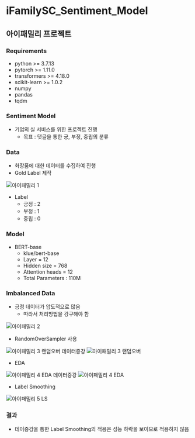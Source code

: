 # iFamilySC_Sentiment_Model
## 아이패밀리 프로젝트

### Requirements
* python >= 3.7.13
* pytorch >= 1.11.0
* transformers >= 4.18.0
* scikit-learn >= 1.0.2
* numpy
* pandas
* tqdm

### Sentiment Model
* 기업의 실 서비스를 위한 프로젝트 진행
  * 목표 : 댓글을 통한 긍, 부정, 중립의 분류

### Data
* 화장품에 대한 데이터를 수집하여 진행
 * Gold Label 제작

![아이패밀리 1](https://user-images.githubusercontent.com/100681144/231500251-443dfd2a-184a-4802-b58b-aeab7fc9623e.PNG)


* Label
  * 긍정 : 2
  * 부정 : 1
  * 중립 : 0

### Model
* BERT-base
  * klue/bert-base
  * Layer = 12
  * Hidden size = 768
  * Attention heads = 12
  * Total Parameters : 110M
  
### Imbalanced Data
* 긍정 데이터가 압도적으로 많음
  * 따라서 처리방법을 강구해야 함

![아이패밀리 2](https://user-images.githubusercontent.com/100681144/231502582-ce083a88-7623-4c32-a342-4df867238681.PNG)

* RandomOverSampler 사용

![아이패밀리 3 랜덤오버 데이터증강](https://user-images.githubusercontent.com/100681144/231504237-97383a72-e677-49d5-837a-e8b8c73672c3.PNG)
![아이패밀리 3 랜덤오버](https://user-images.githubusercontent.com/100681144/231504259-781463be-c2bf-4e34-8746-e3fdebdf7194.PNG)

* EDA

![아이패밀리 4 EDA 데이터증강](https://user-images.githubusercontent.com/100681144/231504413-06db2867-f1ee-4d36-9286-5942f621977d.PNG)
![아이패밀리 4 EDA](https://user-images.githubusercontent.com/100681144/231504427-452ad9b6-50b4-4453-bb05-44b9d641102a.PNG)

* Label Smoothing

![아이패밀리 5 LS](https://user-images.githubusercontent.com/100681144/231504497-11e4c409-e74f-49d2-bf47-51de160e331b.PNG)

### 결과

* 데이증강을 통한 Label Smoothing의 적용은 성능 하락을 보이므로 적용하지 않음
